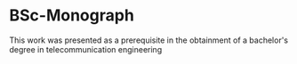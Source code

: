 # BSc-Monograph
This work was presented as a prerequisite in the obtainment of a bachelor's degree in telecommunication engineering
